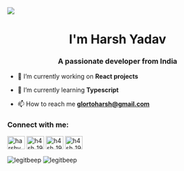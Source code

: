 ## <img src="https://user-images.githubusercontent.com/42115530/92640221-9728ca00-f2fa-11ea-8994-c72b26e937de.gif" align="center"/>
<h1 align="center" >I'm Harsh Yadav</h1>
<h3 align="center">A passionate developer from India</h3>


- 🔭 I’m currently working on **React projects**

- 🌱 I’m currently learning **Typescript**

- 📫 How to reach me **glortoharsh@gmail.com**

<p align="left">
<h3 align="left" >Connect with me:</h3>
<a href="https://www.codechef.com/users/harshyadav19" target="blank"><img align="center" src="https://cdn.jsdelivr.net/npm/simple-icons@3.1.0/icons/codechef.svg" alt="harshyadav19" height="30" width="40" /></a>
<a href="https://codeforces.com/profile/h4sh_" target="blank"><img align="center" src="https://cdn.jsdelivr.net/npm/simple-icons@3.0.1/icons/codeforces.svg" alt="h4sh_19" height="30" width="40" /></a>
<a href="https://www.leetcode.com/h4sh_19" target="blank"><img align="center" src="https://cdn.jsdelivr.net/npm/simple-icons@3.0.1/icons/leetcode.svg" alt="h4sh_19" height="30" width="40" /></a>
<a href="https://www.hackerearth.com/h4sh_19"  target="blank"><img align="center" src="https://cdn.jsdelivr.net/npm/simple-icons@3.0.1/icons/hackerearth.svg" alt="h4sh_19" height="30" width="40" /></a>
</p>

<p ><img align="center" src="https://github-readme-stats.vercel.app/api/top-langs/?username=legitbeep&layout=compact" alt="legitbeep" />&nbsp;<img align="center" src="https://github-readme-stats.vercel.app/api?username=legitbeep&show_icons=true" alt="legitbeep" /></p>
